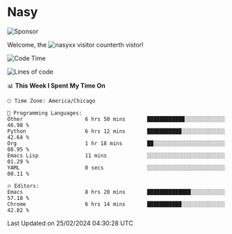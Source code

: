 # Nasy

<!--
<p align="center">
<img height="200" src="https://github-readme-stats.vercel.app/api?username=nasyxx&count_private=true&show_icons=true&theme=dracula&include_all_commits=true"/>
<img height="200" src="https://github-readme-stats.vercel.app/api/top-langs/?username=nasyxx&theme=dracula&hide=html,jupyter+notebook&count_private=true&show_icons=true"/>
</p>

  
----------------
-->

![Sponsor](https://img.shields.io/static/v1.svg?label=Sponsor&message=%E2%9D%A4&logo=GitHub&style=flat&color=pink)
 
Welcome, the ![nasyxx visitor counter](https://count.getloli.com/get/@nasyxx?theme=rule34)th vistor!
 
<!--START_SECTION:waka-->
![Code Time](http://img.shields.io/badge/Code%20Time-4%2C310%20hrs%2043%20mins-blue)

![Lines of code](https://img.shields.io/badge/From%20Hello%20World%20I%27ve%20Written-6.3%20million%20lines%20of%20code-blue)

📊 **This Week I Spent My Time On** 

```text
🕑︎ Time Zone: America/Chicago

💬 Programming Languages: 
Other                    6 hrs 50 mins       ████████████░░░░░░░░░░░░░   46.98 % 
Python                   6 hrs 12 mins       ███████████░░░░░░░░░░░░░░   42.64 % 
Org                      1 hr 18 mins        ██░░░░░░░░░░░░░░░░░░░░░░░   08.95 % 
Emacs Lisp               11 mins             ░░░░░░░░░░░░░░░░░░░░░░░░░   01.29 % 
YAML                     0 secs              ░░░░░░░░░░░░░░░░░░░░░░░░░   00.11 % 

🔥 Editors: 
Emacs                    8 hrs 20 mins       ██████████████░░░░░░░░░░░   57.18 % 
Chrome                   6 hrs 14 mins       ███████████░░░░░░░░░░░░░░   42.82 % 
```


 Last Updated on 25/02/2024 04:30:28 UTC
<!--END_SECTION:waka-->

<!-- ![visitors](https://visitor-badge.laobi.icu/badge?page_id=nasyxx.nasyxx) -->
